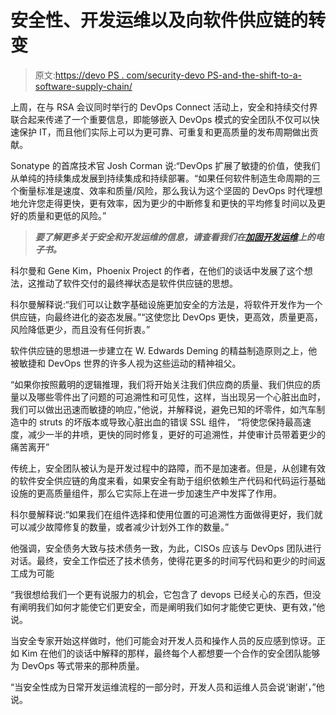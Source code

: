 # 安全性、开发运维以及向软件供应链的转变

> 原文:[https://devo PS . com/security-devo PS-and-the-shift-to-a-software-supply-chain/](https://devops.com/security-devops-and-the-shift-to-a-software-supply-chain/)

上周，在与 RSA 会议同时举行的 DevOps Connect 活动上，安全和持续交付界联合起来传递了一个重要信息，即能够嵌入 DevOps 模式的安全团队不仅可以快速保护 IT，而且他们实际上可以为更可靠、可重复和更高质量的发布周期做出贡献。

Sonatype 的首席技术官 Josh Corman 说:“DevOps 扩展了敏捷的价值，使我们从单纯的持续集成发展到持续集成和持续部署。“如果任何软件制造生命周期的三个衡量标准是速度、效率和质量/风险，那么我认为这个坚固的 DevOps 时代理想地允许您走得更快，更有效率，因为更少的中断修复和更快的平均修复时间以及更好的质量和更低的风险。”

> ***要了解更多关于安全和开发运维的信息，请查看我们在[加固开发运维](https://devops.com/features/the-rugged-devops-ebook/)上的电子书。***

科尔曼和 Gene Kim，Phoenix Project 的作者，在他们的谈话中发展了这个想法，这推动了软件交付的最终禅状态是软件供应链的思想。

科尔曼解释说:“我们可以让数字基础设施更加安全的方法是，将软件开发作为一个供应链，向最终进化的姿态发展。”“这使您比 DevOps 更快，更高效，质量更高，风险降低更少，而且没有任何折衷。”

软件供应链的思想进一步建立在 W. Edwards Deming 的精益制造原则之上，他被敏捷和 DevOps 世界的许多人视为这些运动的精神祖父。

“如果你按照戴明的逻辑推理，我们将开始关注我们供应商的质量、我们供应的质量以及哪些零件出了问题的可追溯性和可见性，这样，当出现另一个心脏出血时，我们可以做出迅速而敏捷的响应，”他说，并解释说，避免已知的坏零件，如汽车制造中的 struts 的坏版本或导致心脏出血的错误 SSL 组件， “将使您保持最高速度，减少一半的井喷，更快的同时修复，更好的可追溯性，并使审计员带着更少的痛苦离开”

传统上，安全团队被认为是开发过程中的路障，而不是加速者。但是，从创建有效的软件安全供应链的角度来看，如果安全有助于组织依赖生产代码和代码运行基础设施的更高质量组件，那么它实际上在进一步加速生产中发挥了作用。

科尔曼解释说:“如果我们在组件选择和使用位置的可追溯性方面做得更好，我们就可以减少故障修复的数量，或者减少计划外工作的数量。”

他强调，安全债务大致与技术债务一致，为此，CISOs 应该与 DevOps 团队进行对话。最终，安全工作偿还了技术债务，使得花更多的时间写代码和更少的时间返工成为可能

“我很想给我们一个更有说服力的机会，它包含了 devops 已经关心的东西，但没有阐明我们如何才能使它们更安全，而是阐明我们如何才能使它更快、更有效，”他说。

当安全专家开始这样做时，他们可能会对开发人员和操作人员的反应感到惊讶。正如 Kim 在他们的谈话中解释的那样，最终每个人都想要一个合作的安全团队能够为 DevOps 等式带来的那种质量。

“当安全性成为日常开发运维流程的一部分时，开发人员和运维人员会说‘谢谢’，”他说。